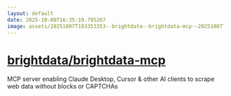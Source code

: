 ```yaml
---
layout: default
date: 2025-10-08T16:35:19.795267
image: assets/20251007T193353353--brightdata--brightdata-mcp--20251007T194635047--cropped.png
---
```


# [brightdata/brightdata-mcp](https://github.com/brightdata/brightdata-mcp)

MCP server enabling Claude Desktop, Cursor & other AI clients to scrape web data without blocks or CAPTCHAs
